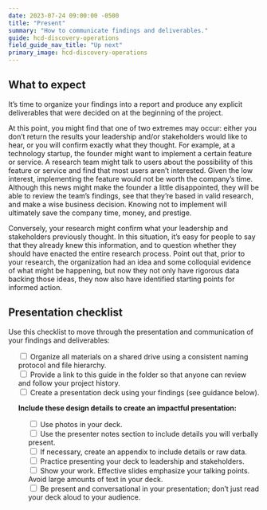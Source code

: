 ```yaml
---
date: 2023-07-24 09:00:00 -0500
title: "Present"
summary: "How to communicate findings and deliverables."
guide: hcd-discovery-operations
field_guide_nav_title: "Up next"
primary_image: hcd-discovery-operations
---
```


## What to expect

It’s time to organize your findings into a report and produce any explicit deliverables that were decided on at the beginning of the project.

At this point, you might find that one of two extremes may occur: either you don’t return the results your leadership and/or stakeholders would like to hear, or you will confirm exactly what they thought. For example, at a technology startup, the founder might want to implement a certain feature or service. A research team might talk to users about the possibility of this feature or service and find that most users aren’t interested. Given the low interest, implementing the feature would not be worth the company’s time. Although this news might make the founder a little disappointed, they will be able to review the team’s findings, see that they’re based in valid research, and make a wise business decision. Knowing not to implement will ultimately save the company time, money, and prestige.

Conversely, your research might confirm what your leadership and stakeholders previously thought. In this situation, it’s easy for people to say that they already knew this information, and to question whether they should have enacted the entire research process. Point out that, prior to your research, the organization had an idea and some colloquial evidence of what might be happening, but now they not only have rigorous data backing those ideas, they now also have identified starting points for informed action.


## Presentation checklist

Use this checklist to move through the presentation and communication of your findings and deliverables:

<div style="margin-left: 20px">
<input id="organize" type="checkbox">
<label for="organize">Organize all materials on a shared drive using a consistent naming protocol and file hierarchy.</label><br>
<input id="provide" type="checkbox">
<label for="provide">Provide a link to this guide in the folder so that anyone can review and follow your project history.</label><br>
<input id="create" type="checkbox">
<label for="create">Create a presentation deck using your findings (see guidance below).</label><br>

**Include these design details to create an impactful presentation:**
<div style="margin-left: 20px">
<input id="photos" type="checkbox">
<label for="photos">Use photos in your deck.</label><br>
<input id="notes" type="checkbox">
<label for="notes">Use the presenter notes section to include details you will verbally present.</label><br>
<input id="appendix" type="checkbox">
<label for="appendix">If necessary, create an appendix to include details or raw data.</label><br>
<input id="deck" type="checkbox">
<label for="deck">Practice presenting your deck to leadership and stakeholders.
</label><br>
<input id="emphasize" type="checkbox">
<label for="emphasize">Show your work. Effective slides emphasize your talking points. Avoid large amounts of text in your deck. 
</label><br>
<input id="read" type="checkbox">
<label for="read">Be present and conversational in your presentation; don’t just read your deck aloud to your audience.
</label><br>
</div>
</div>
